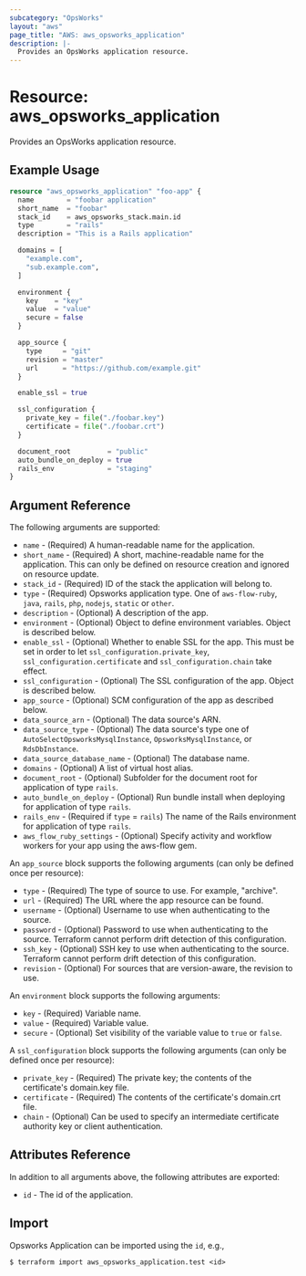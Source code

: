 ```yaml
---
subcategory: "OpsWorks"
layout: "aws"
page_title: "AWS: aws_opsworks_application"
description: |-
  Provides an OpsWorks application resource.
---
```


# Resource: aws_opsworks_application

Provides an OpsWorks application resource.

## Example Usage

```terraform
resource "aws_opsworks_application" "foo-app" {
  name        = "foobar application"
  short_name  = "foobar"
  stack_id    = aws_opsworks_stack.main.id
  type        = "rails"
  description = "This is a Rails application"

  domains = [
    "example.com",
    "sub.example.com",
  ]

  environment {
    key    = "key"
    value  = "value"
    secure = false
  }

  app_source {
    type     = "git"
    revision = "master"
    url      = "https://github.com/example.git"
  }

  enable_ssl = true

  ssl_configuration {
    private_key = file("./foobar.key")
    certificate = file("./foobar.crt")
  }

  document_root         = "public"
  auto_bundle_on_deploy = true
  rails_env             = "staging"
}
```

## Argument Reference

The following arguments are supported:

* `name` - (Required) A human-readable name for the application.
* `short_name` - (Required) A short, machine-readable name for the application. This can only be defined on resource creation and ignored on resource update.
* `stack_id` - (Required) ID of the stack the application will belong to.
* `type` - (Required) Opsworks application type. One of `aws-flow-ruby`, `java`, `rails`, `php`, `nodejs`, `static` or `other`.
* `description` - (Optional) A description of the app.
* `environment` - (Optional) Object to define environment variables.  Object is described below.
* `enable_ssl` - (Optional) Whether to enable SSL for the app. This must be set in order to let `ssl_configuration.private_key`, `ssl_configuration.certificate` and `ssl_configuration.chain` take effect.
* `ssl_configuration` - (Optional) The SSL configuration of the app. Object is described below.
* `app_source` - (Optional) SCM configuration of the app as described below.
* `data_source_arn` - (Optional) The data source's ARN.
* `data_source_type` - (Optional) The data source's type one of `AutoSelectOpsworksMysqlInstance`, `OpsworksMysqlInstance`, or `RdsDbInstance`.
* `data_source_database_name` - (Optional) The database name.
* `domains` -  (Optional) A list of virtual host alias.
* `document_root` - (Optional) Subfolder for the document root for application of type `rails`.
* `auto_bundle_on_deploy` - (Optional) Run bundle install when deploying for application of type `rails`.
* `rails_env` - (Required if `type` = `rails`) The name of the Rails environment for application of type `rails`.
* `aws_flow_ruby_settings` - (Optional) Specify activity and workflow workers for your app using the aws-flow gem.

An `app_source` block supports the following arguments (can only be defined once per resource):

* `type` - (Required) The type of source to use. For example, "archive".
* `url` - (Required) The URL where the app resource can be found.
* `username` - (Optional) Username to use when authenticating to the source.
* `password` - (Optional) Password to use when authenticating to the source. Terraform cannot perform drift detection of this configuration.
* `ssh_key` - (Optional) SSH key to use when authenticating to the source. Terraform cannot perform drift detection of this configuration.
* `revision` - (Optional) For sources that are version-aware, the revision to use.

An `environment` block supports the following arguments:

* `key` - (Required) Variable name.
* `value` - (Required) Variable value.
* `secure` - (Optional) Set visibility of the variable value to `true` or `false`.

A `ssl_configuration` block supports the following arguments (can only be defined once per resource):

* `private_key` - (Required) The private key; the contents of the certificate's domain.key file.
* `certificate` - (Required) The contents of the certificate's domain.crt file.
* `chain` - (Optional)  Can be used to specify an intermediate certificate authority key or client authentication.

## Attributes Reference

In addition to all arguments above, the following attributes are exported:

* `id` - The id of the application.

## Import

Opsworks Application can be imported using the `id`, e.g.,

```
$ terraform import aws_opsworks_application.test <id>
```

<!-- cache-key: cdktf-0.17.0-pre.15 input-0aa97b434658c36679bb4dc22ae1cbf819c784de985ade9fa96f60a3f59be4ab -->